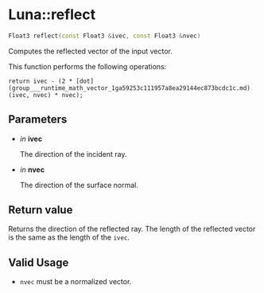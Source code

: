 # Luna::reflect

```c++
Float3 reflect(const Float3 &ivec, const Float3 &nvec)
```

Computes the reflected vector of the input vector. 

This function performs the following operations: 
```
return ivec - (2 * [dot](group___runtime_math_vector_1ga59253c111957a8ea29144ec873bcdc1c.md)(ivec, nvec) * nvec);
```


## Parameters
* *in* **ivec**

    The direction of the incident ray. 

* *in* **nvec**

    The direction of the surface normal. 

## Return value
Returns the direction of the reflected ray. The length of the reflected vector is the same as the length of the `ivec`. 

## Valid Usage
* `nvec` must be a normalized vector. 

